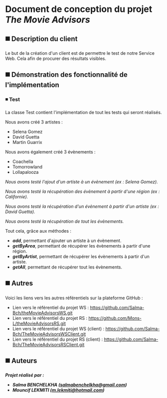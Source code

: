 # Document de conception du projet *The Movie Advisors*

## :black_medium_square: Description du client
Le but de la création d'un client est de permettre le test de notre Service Web. Cela afin de procurer des résultats visibles.

## :black_medium_square: Démonstration des fonctionnalité de l'implémentation

### :black_medium_small_square: Test
La classe Test contient l'implémentation de tout les tests qui seront réalisés.

Nous avons créé 3 artistes :
 * Selena Gomez
 * David Guetta
 * Martin Guarrix
 
 Nous avons également créé 3 évènements :
  * Coachella
  * Tomorrowland
  * Lollapalooza

_Nous avons testé l'ajout d'un artiste à un évènement (ex : Selena Gomez)._

_Nous avons testé la récupération des évènement à partir d'une région (ex : Californie)._

_Nous avons testé la récupération d'un évènement à partir d'un artiste (ex : David Guetta)._

_Nous avons testé la récupération de tout les évènements._

Tout cela, grâce aux méthodes :
 * **_add_**, permettant d'ajouter un artiste à un évènement.
 * **_getByArea_**, permettant de récupérer les évènements à partir d'une région.
 * **_getByArtist_**, permettant de récupérer les évènements à partir d'un artiste.
 * **_getAll_**, permettant de récupérer tout les évènements.

## :black_medium_square: Autres
Voici les liens vers les autres référentiels sur la plateforme GitHub :
  * Lien vers le référentiel du projet WS : https://github.com/Salma-Bch/theMovieAdvisorsWS.git
  * Lien vers le référentiel du projet RS : https://github.com/Mons-L/theMovieAdvisorsRS.git
  * Lien vers le référentiel du projet WS (client) : https://github.com/Salma-Bch/TheMovieAdvisorsWSClient.git
  * Lien vers le référentiel du projet RS (client) : https://github.com/Salma-Bch/TheMovieAdvisorsRSClient.git

## :black_medium_square: Auteurs
**_Projet réalisé par :_**
* **_Salma BENCHELKHA (salmabenchelkha@gmail.com)_**
* **_Mouncif LEKMITI (m.lekmiti@hotmail.com)_**

